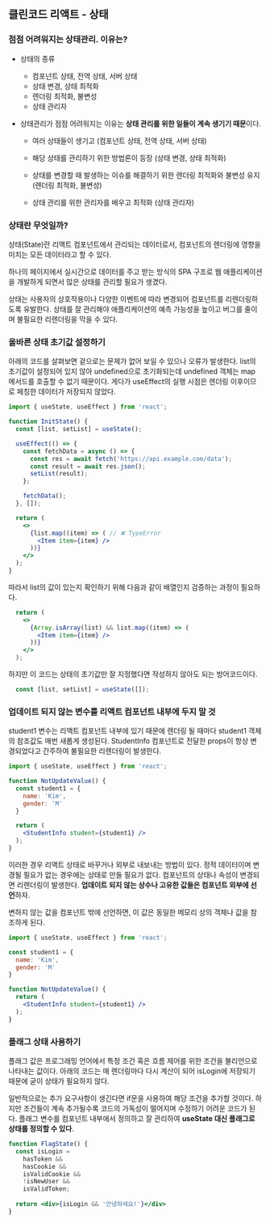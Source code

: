 ## 클린코드 리액트 - 상태

### 점점 어려워지는 상태관리. 이유는?

- 상태의 종류
  - 컴포넌트 상태, 전역 상태, 서버 상태
  - 상태 변경, 상태 최적화
  - 렌더링 최적화, 불변성
  - 상태 관리자

- 상태관리가 점점 어려워지는 이유는 **상태 관리를 위한 일들이 계속 생기기 때문**이다.

  - 여러 상태들이 생기고 (컴포넌트 상태, 전역 상태, 서버 상태)

  - 해당 상태를 관리하기 위한 방법론이 등장 (상태 변경, 상태 최적화)

  - 상태를 변경할 때 발생하는 이슈를 해결하기 위한 렌더링 최적화와 불변성 유지 (렌더링 최적화, 불변성)

  - 상태 관리를 위한 관리자를 배우고 최적화 (상태 관리자)

### 상태란 무엇일까?

상태(State)란 리액트 컴포넌트에서 관리되는 데이터로서, 컴포넌트의 렌더링에 영향을 미치는 모든 데이터라고 할 수 있다.

하나의 페이지에서 실시간으로 데이터를 주고 받는 방식의 SPA 구조로 웹 애플리케이션을 개발하게 되면서 많은 상태를 관리할 필요가 생겼다. 

상태는 사용자의 상호작용이나 다양한 이벤트에 따라 변경되어 컴포넌트를 리렌더링하도록 유발한다. 상태를 잘 관리해야 애플리케이션의 예측 가능성을 높이고 버그를 줄이며 불필요한 리렌더링을 막을 수 있다.

### 올바른 상태 초기값 설정하기

아래의 코드를 살펴보면 겉으로는 문제가 없어 보일 수 있으나 오류가 발생한다. list의 초기값이 설정되어 있지 않아 undefined으로 초기화되는데 undefined 객체는 map 메서드를 호출할 수 없기 때문이다. 게다가 useEffect의 실행 시점은 렌더링 이후이므로 페칭한 데이터가 저장되지 않았다.

```jsx
import { useState, useEffect } from 'react';

function InitState() {
  const [list, setList] = useState();

  useEffect(() => {
    const fetchData = async () => {
      const res = await fetch('https://api.example.com/data');
      const result = await res.json();
      setList(result);
    };

    fetchData();
  }, []);

  return (
    <>
      {list.map((item) => ( // ❌ TypeError
        <Item item={item} />
      ))}
    </>
  );
}
```

따라서 list의 값이 있는지 확인하기 위해 다음과 같이 배열인지 검증하는 과정이 필요하다.

```jsx
  return (
    <>
      {Array.isArray(list) && list.map((item) => (
        <Item item={item} />
      ))}
    </>
  );
```

하지만 이 코드는 상태의 초기값만 잘 지정했다면 작성하지 않아도 되는 방어코드이다. 

```jsx
  const [list, setList] = useState([]);
```

### 업데이트 되지 않는 변수를 리액트 컴포넌트 내부에 두지 말 것

student1 변수는 리액트 컴포넌트 내부에 있기 때문에 렌더링 될 때마다 student1 객체의 참조값도 매번 새롭게 생성된다. StudentInfo 컴포넌트로 전달한 props이 항상 변경되었다고 간주하여 불필요한 리렌더링이 발생한다.

```jsx
import { useState, useEffect } from 'react';

function NotUpdateValue() {
  const student1 = {
    name: 'Kim',
    gender: 'M'
  }

  return (
    <StudentInfo student={student1} />
  );
}
```

이러한 경우 리액트 상태로 바꾸거나 외부로 내보내는 방법이 있다. 정적 데이터이며 변경될 필요가 없는 경우에는 상태로 만들 필요가 없다. 컴포넌트의 상태나 속성이 변경되면 리렌더링이 발생한다. **업데이트 되지 않는 상수나 고유한 값들은 컴포넌트 외부에 선언**하자.

변하지 않는 값을 컴포넌트 밖에 선언하면, 이 값은 동일한 메모리 상의 객체나 값을 참조하게 된다.

```jsx
import { useState, useEffect } from 'react';

const student1 = {
  name: 'Kim',
  gender: 'M'
}

function NotUpdateValue() {
  return (
    <StudentInfo student={student1} />
  );
}
```

### 플래그 상태 사용하기

플래그 값은 프로그래밍 언어에서 특정 조건 혹은 흐름 제어를 위한 조건을 불리언으로 나타내는 값이다. 아래의 코드는 매 렌더링마다 다시 계산이 되어 isLogin에 저장되기 때문에 굳이 상태가 필요하지 않다. 

일반적으로는 추가 요구사항이 생긴다면 if문을 사용하여 해당 조건을 추가할 것이다. 하지만 조건들이 계속 추가될수록 코드의 가독성이 떨어지며 수정하기 어려운 코드가 된다. 플래그 변수를 컴포넌트 내부에서 정의하고 잘 관리하여 **useState 대신 플래그로 상태를 정의할 수 있다**.

```jsx
function FlagState() {
  const isLogin =
    hasToken &&
    hasCookie &&
    isValidCookie &&
    !isNewUser &&
    isValidToken;
  
  return <div>{isLogin && '안녕하세요!'}</div>
}
```
